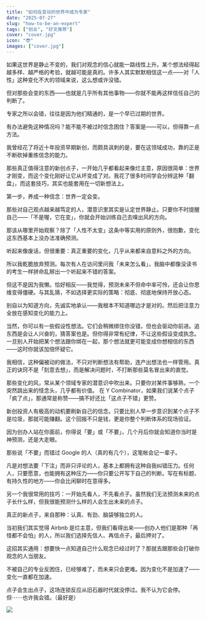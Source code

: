 ```yaml
---
title: "如何在变动的世界中成为专家"
date: "2025-07-27"
slug: "how-to-be-an-expert"
tags: ["创业", "好文推荐"]
cover: "cover.jpg"
icon: "😎"
images: ["cover.jpg"]
---
```

如果这世界是静止不变的，我们对观念的信心就能一路线性上升。某个想法经得起越多样、越严格的考验，就越可能是真的。许多人其实默默相信这一点——对「人性」这种变化不大的领域来说，这么想或许没错。



但对那些会变的东西——也就是几乎所有其他事物——你就不能再这样信任自己的判断了。



专家之所以会错，往往是因为他们精通的，是一个早已过期的世界。



有办法避免这种情况吗？能不能不被过时信念困住？答案是——可以，但得靠一点方法。



我曾经花了将近十年投资早期新创，而颇具讽刺的是，要在这领域成功，靠的正是不断砍掉重练信念的能力。



那些真正值得注意的新创点子，一开始几乎都看起来像烂主意，原因很简单：世界才刚变，而这个变化刚好让它从坏变成了对。我花了很多时间学会分辨这种「翻盘」，而这套技巧，其实也能套用在一切新想法上。



第一步，养成一种信念：世界一定会变。



那些对自己观点越来越笃定的人，潜意识里其实是认定世界静止。只要你不时提醒自己——「不是喔，它在变」，你就会开始训练自己去嗅出风的方向。



那该从哪里开始观察？除了「人性不太变」这条中等实用的原则外，很抱歉，变化这东西基本上没办法准确预测。



听起来像废话，但很重要：真正重要的变化，几乎从来都来自意料之外的方向。



所以我乾脆放弃预测。每次有人在访问里问我「未来怎么看」，我脑中都像没读书的考生一样拼命乱掰出一个听起来不错的答案。



但这不是因为我懒。恰好相反——我觉得，预测未来不但命中率可怜，还会让你思维变得僵硬。与其乱猜，不如选择更实际的策略：彻底、彻底地保持开放心态。



别自以为知道方向，先诚实地承认——我根本不知道哪边才是对的。然后把注意力全放在感知变化的能力上。



当然，你可以有一些假设性想法。它们会稍微绑住你没错，但也会驱动你前进。追东西是会让人兴奋的，猜答案也是。但你得非常有纪律，不让这些假设变成执念。
一旦别人开始把某个想法跟你绑在一起，那个想法就更可能变成你想相信的东西——这时你就该加倍怀疑它。



我相信，这种偏被动的做法，不只对判断想法有帮助，连产出想法也一样管用。真正的诀窍不是「刻意去想」，而是解决问题时，不打断那些莫名冒出来的直觉。



那些变化的风，常从某个领域专家的潜意识中吹出来。只要你对某件事够熟，一个突然跳出来的怪念头，几乎都有价值。
在 Y Combinator，如果我们说某个点子「疯了点」，那通常是称赞——搞不好还比「这点子不错」更赞。



新创投资人有极高的动机要刷新自己的信念。只要比别人早一步意识到某个点子不是垃圾，那就可能赚翻。这个回报不只是钱，更是你整个判断体系的现场验证。



因为创办人站在你面前，你得说「要」或「不要」，几个月后你就会知道你当时是神预测，还是大走眼。



那些说「不要」而错过 Google 的人（真的有几个），这笔帐会记一辈子。



凡是对想法要「下注」而非只评论的人，基本上都拥有这种自我纠错压力。任何人，只要愿意，也能拥有这种压力——你只要公开写下自己的判断。写在有标题、有持久性的地方——你会比闲聊时在意得多。



另一个我很常用的技巧：一开始先看人，不先看点子。虽然我们无法预测未来的点子长什么样，但我很能预测什么样的人会生出未来的点子。



真正的新点子，来自那种：认真、有劲、脑袋够独立的人。



当初我们其实觉得 Airbnb 是烂主意，但我们看得出来——创办人他们是那种「再怪都不会怕」的人，所以我们选择先信人、再信点子，最后押对了。



这招其实通用：想要快一点知道自己什么观念已经过时了？那就去跟那些会打破你观念的人当朋友。



不被自己的专业反困住，已经够难了，而未来只会更难。因为变化不是加速了——变化一直都在加速。



点子会生出点子，这场连锁反应从旧石器时代就没停过。我不认为它会停。
但⋯⋯也许我会错。（最好是）




![](https://prod-files-secure.s3.us-west-2.amazonaws.com/112d0858-5090-4d34-a606-b75eb8d65fd2/46476355-9cf3-4e99-9b7a-3531bc426380/1000202064.png?X-Amz-Algorithm=AWS4-HMAC-SHA256&X-Amz-Content-Sha256=UNSIGNED-PAYLOAD&X-Amz-Credential=ASIAZI2LB4665V35ERI4%2F20250921%2Fus-west-2%2Fs3%2Faws4_request&X-Amz-Date=20250921T141007Z&X-Amz-Expires=3600&X-Amz-Security-Token=IQoJb3JpZ2luX2VjEIr%2F%2F%2F%2F%2F%2F%2F%2F%2F%2FwEaCXVzLXdlc3QtMiJHMEUCIQDwBWJDvqyEnZFdQJpYP2Kl2XrPjKxB4ROjpDbM%2FP%2BCVwIgJFagwqbT%2F5IC68EIHaH8iy1TmJ%2F2uzwFlRMjZI7j5ioq%2FwMIExAAGgw2Mzc0MjMxODM4MDUiDP4Fj9BCMr5zKAT6YyrcA%2BifEpWmTW7mNHF9B%2BbPdb0a0azC9605Ql4nLKy0zMllRzuJg0JhDzvvcH%2Bk8U6cn%2BsWJQXJ893OUg1toS4mJdSHrkxU2MOiMoDcNaoVsEFsrLQHZJ3iSRNfwVhx5k9fByE9EdkOVAEB68Vql7uOp47%2Fs3ZunKYlgRnqkslNbKS6yg664Ll6ygBkNsUuhOYtzC%2Bt8ZCDEuBOnba6FVkkYKUJaslMPcijkGp0UsiOuglef1XxNyUVH3RQioM%2Fes7ikAIXa0m6bisxXUWZ2ptgFxoN1cwYD4pWux43LEvy%2BBmembMpnLCyDt9DMwfxJr8TYtRpoxDKtAAqMjWRNV9AkuoP1QbWzyCJTI7%2FA9z5P1HJGYHdkt62jmK1CfKwSgUUpKzn%2FUGng3cqM%2FeituSSmTUJ0dJmKfiIz9ENF9DsQdhvessDNHIJ7h6yrMmlZ6RkWYKfnVYoCHmWp119ucBrw7Ug%2BIXPoUE2l9Xy1BMcIMQNtMwQAs%2BsFG58bjHjC2praUwNAPP%2F0DPKHhLjiGeOpKQ6loB%2F3dacDSOFZl%2FAWVFoAlxS5SPh34jyQrArvYVFMFbPFd5icJNHFxTywDGpMo%2FJb8AePcOvymRZOrrSwn7e3VkFjxhFopw8KeeIMIKcv8YGOqUBoS%2BJACGH4eH%2FtNLDRnPnFotOGosxLlaDQXLqE7XSPfneCJqalk2ppAiu7Qjm15bm6P4cs69iEaTlh%2BKPgfldj7gXKaM0b9MtICWgDPvu%2FuhxByPOm3m6Oz8svsSLm%2Fcb3Des9RdMGnbt3wekW0HhVTM5toEE%2BYeuXxdmiW1gd4ILsu6Dbpg32WAnThSishTk9EIhQBRfU3AH2m%2FydQEq%2FXSg%2FKhe&X-Amz-Signature=c671e8847c25ed1d9a56dcf1d51affb0a8ed97aab5174e7247dced7127d00ed2&X-Amz-SignedHeaders=host&x-amz-checksum-mode=ENABLED&x-id=GetObject)

